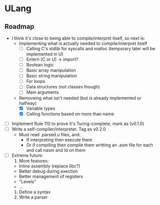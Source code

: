 # ULang
## Roadmap

* I think it's close to being able to compile/interpret itself, so next is:  
  * Implementing what is actually needed to compile/interpret itself
    - [ ] Calling C's stdlib for syscalls and malloc (temporary later will be implemented in U)
    - [ ] Extern (C or U) -> import?
    - [ ] Boolean logic
    - [ ] Basic array manipulation
    - [ ] Basic string manipulation
    - [ ] For loops
    - [ ] Data structures (not classes though)
    - [ ] Main arguments
  * Removeing what isn't needed (but is already implemented or halfway)
    - [X] Variable types
    - [X] Calling functions based on more than name
- [ ] Implement Rule 110 to prove it's Turing-complete, mark as (v0.1.0)
- [ ] Write a self-compiler/interpreter. Tag as v0.2.0
  * Must read .parsed.u files, and:
    * If interpreting then execute them
    * Or if compiling then compile them writting an .asm file for each and call nasm and ld on them
- [ ] Extreme future:
  1. More features:
    * Inline assembly (replace libc?)
    * Better debug during exection
    * Better management of registers
    * "Levels"
    * ...
  1. Define a syntax
  1. Write a parser
